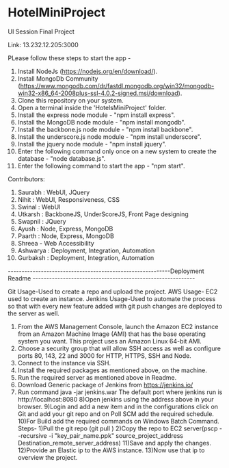 # HotelMiniProject
UI Session Final Project

Link: 13.232.12.205:3000

PLease follow these steps to start the app - 

1) Install NodeJs (https://nodejs.org/en/download/).
2) Install MongoDb Community (https://www.mongodb.com/dr/fastdl.mongodb.org/win32/mongodb-win32-x86_64-2008plus-ssl-4.0.2-signed.msi/download).
4) Clone this repository on your system.
5) Open a terminal inside the 'HotelsMiniProject' folder.
6) Install the express node module - "npm install express".
7) Install the MongoDB node module - "npm install mongodb".
8) Install the backbone.js node module - "npm install backbone".
9) Install the underscore.js node module - "npm install underscore".
10) Install the jquery node module - "npm install jquery".
11) Enter the following command only once on a new system to create the database - "node database.js".
12) Enter the following command to start the app - "npm start".
 
Contributors: 
1) Saurabh : WebUI, JQuery
2) Nihit   : WebUI, Responsiveness, CSS
3) Swinal  : WebUI
4) Utkarsh : BackboneJS, UnderScoreJS, Front Page designing
5) Swapnil : JQuery
6) Ayush : Node, Express, MongoDB
7) Paarth   : Node, Express, MongoDB
8) Shreea - Web Accessibility
9) Ashwarya : Deployment, Integration, Automation
10) Gurbaksh : Deployment, Integration, Automation
 
 
-----------------------------------------------------------Deployment Readme -----------------------------------------------------------
 
Git Usage-Used to create a repo and upload the project.
AWS Usage- EC2 used to create an instance.
Jenkins Usage-Used to automate the process so that with every new feature added with git push changes are deployed to the server as well. 


1) From the AWS Management Console, launch the Amazon EC2 instance from an Amazon Machine Image (AMI) that has the base operating system you want. This project uses an Amazon Linux 64-bit AMI.
2) Choose a security group that will allow SSH access as well as configure ports 80, 143, 22 and 3000 for HTTP, HTTPS, SSH and Node.
3) Connect to the instance via SSH.
4) Install the required packages as mentioned above, on the machine.
5) Run the required server as mentioned above in Readme.
6) Download Generic package of Jenkins from https://jenkins.io/
7) Run command 
                    java -jar jenkins.war
  The default port where jenkins run is
                     http://localhost:8080
8)Open jenkins using the address above in your browser.
9)Login and add a new item and in the configurations click on Git and add your git repo and on Poll SCM add the required schedule.
10)For Build add the required commands on Windows Batch Command.
          Steps-
          1)Pull the git repo (git pull <repository>)
          2)Copy the repo to EC2 server(pscp --recursive -i "key_pair_name.ppk" source_project_address  Destination_remote_server_address)
11)Save and apply the changes.
12)Provide an Elastic ip to the AWS instance.
13)Now use that ip to overview the project.

